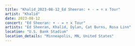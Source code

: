 ```yaml
---
title: "Khalid_2023-08-12_Ed Sheeran: + - = ÷ x Tour"
artist: "Khalid"
date: 2023-08-12
concert: "Ed Sheeran: + - = ÷ x Tour"
artists: "Ed Sheeran, Khalid, Dylan, Cat Burns, Rosa Linn"
location: "U.S. Bank Stadium"
location_details: "Minneapolis, MN, United States"
---
```

